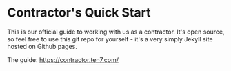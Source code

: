 # Contractor's Quick Start

This is our official guide to working with us as a contractor. It's open source, so feel free to use this git repo for yourself - it's a very simply Jekyll site hosted on Github pages.

The guide: https://contractor.ten7.com/
